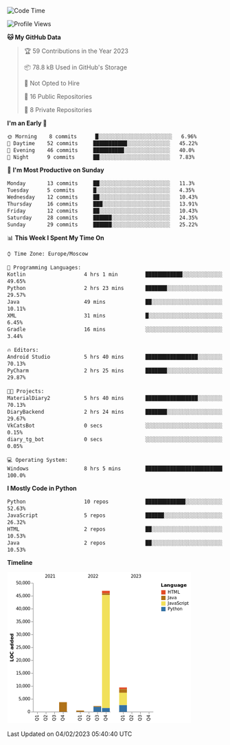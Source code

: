 <!--START_SECTION:waka-->
![Code Time](http://img.shields.io/badge/Code%20Time-14%20hrs%2015%20mins-blue)

![Profile Views](http://img.shields.io/badge/Profile%20Views-72-blue)

**🐱 My GitHub Data** 

> 🏆 59 Contributions in the Year 2023
 > 
> 📦 78.8 kB Used in GitHub's Storage 
 > 
> 🚫 Not Opted to Hire
 > 
> 📜 16 Public Repositories 
 > 
> 🔑 8 Private Repositories  
 > 
**I'm an Early 🐤** 

```text
🌞 Morning    8 commits      █░░░░░░░░░░░░░░░░░░░░░░░░   6.96% 
🌆 Daytime    52 commits     ███████████░░░░░░░░░░░░░░   45.22% 
🌃 Evening    46 commits     ██████████░░░░░░░░░░░░░░░   40.0% 
🌙 Night      9 commits      ██░░░░░░░░░░░░░░░░░░░░░░░   7.83%

```
📅 **I'm Most Productive on Sunday** 

```text
Monday       13 commits     ██░░░░░░░░░░░░░░░░░░░░░░░   11.3% 
Tuesday      5 commits      █░░░░░░░░░░░░░░░░░░░░░░░░   4.35% 
Wednesday    12 commits     ██░░░░░░░░░░░░░░░░░░░░░░░   10.43% 
Thursday     16 commits     ███░░░░░░░░░░░░░░░░░░░░░░   13.91% 
Friday       12 commits     ██░░░░░░░░░░░░░░░░░░░░░░░   10.43% 
Saturday     28 commits     ██████░░░░░░░░░░░░░░░░░░░   24.35% 
Sunday       29 commits     ██████░░░░░░░░░░░░░░░░░░░   25.22%

```


📊 **This Week I Spent My Time On** 

```text
⌚︎ Time Zone: Europe/Moscow

💬 Programming Languages: 
Kotlin                   4 hrs 1 min         ████████████░░░░░░░░░░░░░   49.65% 
Python                   2 hrs 23 mins       ███████░░░░░░░░░░░░░░░░░░   29.57% 
Java                     49 mins             ██░░░░░░░░░░░░░░░░░░░░░░░   10.11% 
XML                      31 mins             █░░░░░░░░░░░░░░░░░░░░░░░░   6.45% 
Gradle                   16 mins             ░░░░░░░░░░░░░░░░░░░░░░░░░   3.44%

🔥 Editors: 
Android Studio           5 hrs 40 mins       █████████████████░░░░░░░░   70.13% 
PyCharm                  2 hrs 25 mins       ███████░░░░░░░░░░░░░░░░░░   29.87%

🐱‍💻 Projects: 
MaterialDiary2           5 hrs 40 mins       █████████████████░░░░░░░░   70.13% 
DiaryBackend             2 hrs 24 mins       ███████░░░░░░░░░░░░░░░░░░   29.67% 
VkCatsBot                0 secs              ░░░░░░░░░░░░░░░░░░░░░░░░░   0.15% 
diary_tg_bot             0 secs              ░░░░░░░░░░░░░░░░░░░░░░░░░   0.05%

💻 Operating System: 
Windows                  8 hrs 5 mins        █████████████████████████   100.0%

```

**I Mostly Code in Python** 

```text
Python                   10 repos            █████████████░░░░░░░░░░░░   52.63% 
JavaScript               5 repos             ██████░░░░░░░░░░░░░░░░░░░   26.32% 
HTML                     2 repos             ██░░░░░░░░░░░░░░░░░░░░░░░   10.53% 
Java                     2 repos             ██░░░░░░░░░░░░░░░░░░░░░░░   10.53%

```


**Timeline**

![Chart not found](https://raw.githubusercontent.com/Adlemex/Adlemex/main/charts/bar_graph.png) 


 Last Updated on 04/02/2023 05:40:40 UTC
<!--END_SECTION:waka-->
